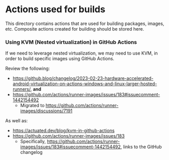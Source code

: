 # Actions used for builds

This directory contains actions that are used for building packages, images, etc.  Composite actions created for building should be stored here.

### Using KVM (Nested virtualization) in GitHub Actions

If we need to leverage nested virtualization, we may need to use KVM, in order to build specific images using GitHub Actions.

Review the following:
- https://github.blog/changelog/2023-02-23-hardware-accelerated-android-virtualization-on-actions-windows-and-linux-larger-hosted-runners/, **and**
- https://github.com/actions/runner-images/issues/183#issuecomment-1442154492
    - Migrated to https://github.com/actions/runner-images/discussions/7191

As well as:
- https://actuated.dev/blog/kvm-in-github-actions
- https://github.com/actions/runner-images/issues/183
    - Specifically, https://github.com/actions/runner-images/issues/183#issuecomment-1442154492, links to the GitHub changelog
